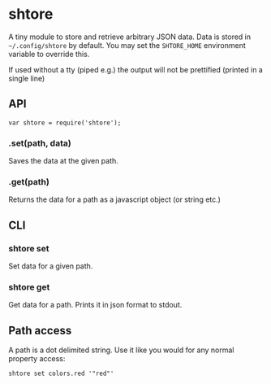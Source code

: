 shtore
======
A tiny module to store and retrieve arbitrary JSON data. Data is stored in `~/.config/shtore` by default. You may set the `SHTORE_HOME` environment variable to override this.

If used without a tty (piped e.g.) the output will not be prettified (printed in a single line)

API
---

	var shtore = require('shtore');

### .set(path, data)
Saves the data at the given path.

### .get(path)
Returns the data for a path as a javascript object (or string etc.)

CLI
---
### shtore set <path> <json>
Set data for a given path.

### shtore get <path>
Get data for a path. Prints it in json format to stdout.

Path access
-----------
A path is a dot delimited string. Use it like you would for any normal property access:

	shtore set colors.red '"red"'
